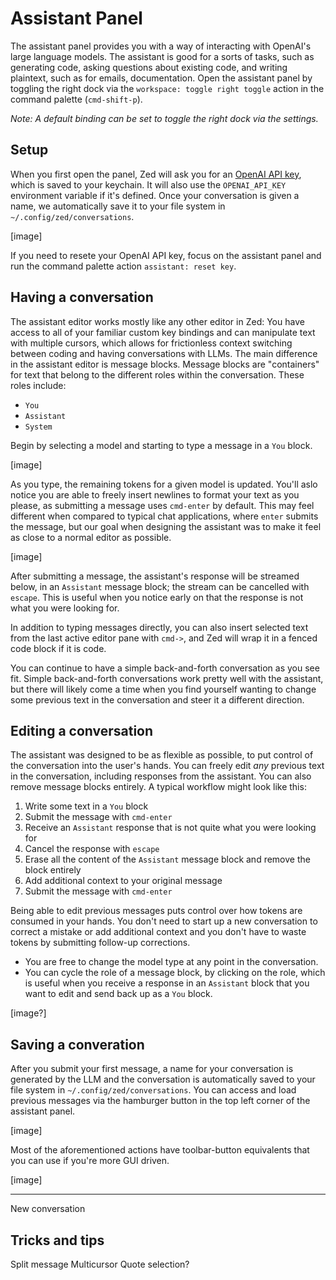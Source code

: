 # Assistant Panel

The assistant panel provides you with a way of interacting with OpenAI's large language models. The assistant is good for a sorts of tasks, such as generating code, asking questions about existing code, and writing plaintext, such as for emails, documentation. Open the assistant panel by toggling the right dock via the `workspace: toggle right toggle` action in the command palette (`cmd-shift-p`).

*Note: A default binding can be set to toggle the right dock via the settings.*

## Setup

When you first open the panel, Zed will ask you for an [OpenAI API key](https://platform.openai.com/account/api-keys), which is saved to your keychain. It will also use the `OPENAI_API_KEY` environment variable if it's defined. Once your conversation is given a name, we automatically save it to your file system in `~/.config/zed/conversations`.

[image]

If you need to resete your OpenAI API key, focus on the assistant panel and run the command palette action `assistant: reset key`.

## Having a conversation

The assistant editor works mostly like any other editor in Zed: You have access to all of your familiar custom key bindings and can manipulate text with multiple cursors, which allows for frictionless context switching between coding and having conversations with LLMs. The main difference in the assistant editor is message blocks. Message blocks are "containers" for text that belong to the different roles within the conversation.  These roles include:

- `You`
- `Assistant`
- `System`

Begin by selecting a model and starting to type a message in a `You` block.

[image]

As you type, the remaining tokens for a given model is updated. You'll aslo notice you are able to freely insert newlines to format your text as you please, as submitting a message uses `cmd-enter` by default. This may feel different when compared to typical chat applications, where `enter` submits the message, but our goal when designing the assistant was to make it feel as close to a normal editor as possible.

[image]

After submitting a message, the assistant's response will be streamed below, in an `Assistant` message block; the stream can be cancelled with `escape`. This is useful when you notice early on that the response is not what you were looking for.

In addition to typing messages directly, you can also insert selected text from the last active editor pane with `cmd->`, and Zed will wrap it in a fenced code block if it is code.

You can continue to have a simple back-and-forth conversation as you see fit.
Simple back-and-forth conversations work pretty well with the assistant, but there will likely come a time when you find yourself wanting to change some previous text in the conversation and steer it a different direction.

## Editing a conversation

The assistant was designed to be as flexible as possible, to put control of the conversation into the user's hands. You can freely edit *any* previous text in the conversation, including responses from the assistant. You can also remove message blocks entirely. A typical workflow might look like this:

1. Write some text in a `You` block
2. Submit the message with `cmd-enter`
3. Receive an `Assistant` response that is not quite what you were looking for
4. Cancel the response with `escape`
5. Erase all the content of the `Assistant` message block and remove the block entirely
6. Add additional context to your original message
7. Submit the message with `cmd-enter`

Being able to edit previous messages puts control over how tokens are consumed in your hands. You don't need to start up a new conversation to correct a mistake or add additional context and you don't have to waste tokens by submitting follow-up corrections.

- You are free to change the model type at any point in the conversation.
- You can cycle the role of a message block, by clicking on the role, which is useful when you receive a response in an `Assistant` block that you want to edit and send back up as a `You` block.

[image?]

## Saving a converation

After you submit your first message, a name for your conversation is generated by the LLM and the conversation is automatically saved to your file system in `~/.config/zed/conversations`. You can access and load previous messages via the hamburger button in the top left corner of the assistant panel.

[image]


Most of the aforementioned actions have toolbar-button equivalents that you can use if you're more GUI driven.

[image]




---

New conversation

## Tricks and tips

Split message
Multicursor
Quote selection?
